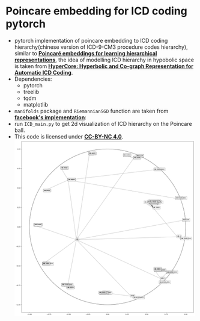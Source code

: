 # Poincare embedding for ICD coding pytorch
- pytorch implementation of poincare embedding to ICD coding hierarchy(chinese version of ICD-9-CM3 procedure codes hierarchy), similar to __[Poincaré embeddings for learning hierarchical representations](https://papers.nips.cc/paper/2017/file/59dfa2df42d9e3d41f5b02bfc32229dd-Paper.pdf)__, the idea of modelling ICD hierarchy in hypobolic space is taken from __[HyperCore: Hyperbolic and Co-graph Representation for Automatic ICD Coding](https://www.aclweb.org/anthology/2020.acl-main.282.pdf)__.
- Dependencies:
  - pytorch
  - treelib
  - tqdm
  - matplotlib
- `manifolds` package and `RiemannianSGD` function are taken from __[facebook's implementation](https://github.com/facebookresearch/poincare-embeddings)__:
- run `ICD_main.py` to get 2d visualization of ICD hierarchy on the Poincare ball.
- This code is licensed under __[CC-BY-NC 4.0]([https://creativecommons.org/licenses/by-nc/4.0/)__.
![poincare](poincare.png)

